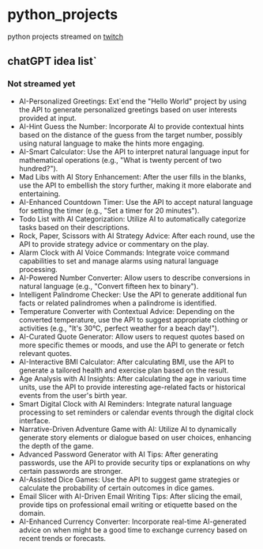 # python_projects

python projects streamed on [twitch](https://twitch.tv/guccid0nut/)

## chatGPT idea list`

### Not streamed  yet

- AI-Personalized Greetings: Ext`end the "Hello World" project by using the API to generate personalized greetings based
  on user interests provided at input.
- AI-Hint Guess the Number: Incorporate AI to provide contextual hints based on the distance of the guess from the
  target number, possibly using natural language to make the hints more engaging.
- AI-Smart Calculator: Use the API to interpret natural language input for mathematical operations (e.g., "What is
  twenty percent of two hundred?").
- Mad Libs with AI Story Enhancement: After the user fills in the blanks, use the API to embellish the story further,
  making it more elaborate and entertaining.
- AI-Enhanced Countdown Timer: Use the API to accept natural language for setting the timer (e.g., "Set a timer for 20
  minutes").
- Todo List with AI Categorization: Utilize AI to automatically categorize tasks based on their descriptions.
- Rock, Paper, Scissors with AI Strategy Advice: After each round, use the API to provide strategy advice or commentary
  on the play.
- Alarm Clock with AI Voice Commands: Integrate voice command capabilities to set and manage alarms using natural
  language processing.
- AI-Powered Number Converter: Allow users to describe conversions in natural language (e.g., "Convert fifteen hex to
  binary").
- Intelligent Palindrome Checker: Use the API to generate additional fun facts or related palindromes when a palindrome
  is identified.
- Temperature Converter with Contextual Advice: Depending on the converted temperature, use the API to suggest
  appropriate clothing or activities (e.g., "It's 30°C, perfect weather for a beach day!").
- AI-Curated Quote Generator: Allow users to request quotes based on more specific themes or moods, and use the API to
  generate or fetch relevant quotes.
- AI-Interactive BMI Calculator: After calculating BMI, use the API to generate a tailored health and exercise plan
  based on the result.
- Age Analysis with AI Insights: After calculating the age in various time units, use the API to provide interesting
  age-related facts or historical events from the user's birth year.
- Smart Digital Clock with AI Reminders: Integrate natural language processing to set reminders or calendar events
  through the digital clock interface.
- Narrative-Driven Adventure Game with AI: Utilize AI to dynamically generate story elements or dialogue based on user
  choices, enhancing the depth of the game.
- Advanced Password Generator with AI Tips: After generating passwords, use the API to provide security tips or
  explanations on why certain passwords are stronger.
- AI-Assisted Dice Games: Use the API to suggest game strategies or calculate the probability of certain outcomes in
  dice games.
- Email Slicer with AI-Driven Email Writing Tips: After slicing the email, provide tips on professional email writing or
  etiquette based on the domain.
- AI-Enhanced Currency Converter: Incorporate real-time AI-generated advice on when might be a good time to exchange
  currency based on recent trends or forecasts.